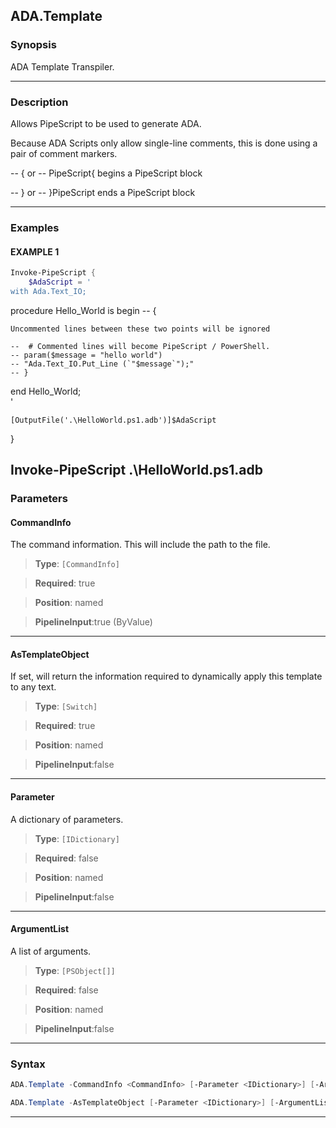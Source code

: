 ADA.Template
------------
### Synopsis
ADA Template Transpiler.

---
### Description

Allows PipeScript to be used to generate ADA.

Because ADA Scripts only allow single-line comments, this is done using a pair of comment markers.

-- { or -- PipeScript{  begins a PipeScript block

-- } or -- }PipeScript  ends a PipeScript block

---
### Examples
#### EXAMPLE 1
```PowerShell
Invoke-PipeScript {
    $AdaScript = '    
with Ada.Text_IO;
```
procedure Hello_World is
begin
    -- {

    Uncommented lines between these two points will be ignored

    --  # Commented lines will become PipeScript / PowerShell.
    -- param($message = "hello world")        
    -- "Ada.Text_IO.Put_Line (`"$message`");"
    -- }
end Hello_World;    
'

    [OutputFile('.\HelloWorld.ps1.adb')]$AdaScript
}

Invoke-PipeScript .\HelloWorld.ps1.adb
---
### Parameters
#### **CommandInfo**

The command information.  This will include the path to the file.



> **Type**: ```[CommandInfo]```

> **Required**: true

> **Position**: named

> **PipelineInput**:true (ByValue)



---
#### **AsTemplateObject**

If set, will return the information required to dynamically apply this template to any text.



> **Type**: ```[Switch]```

> **Required**: true

> **Position**: named

> **PipelineInput**:false



---
#### **Parameter**

A dictionary of parameters.



> **Type**: ```[IDictionary]```

> **Required**: false

> **Position**: named

> **PipelineInput**:false



---
#### **ArgumentList**

A list of arguments.



> **Type**: ```[PSObject[]]```

> **Required**: false

> **Position**: named

> **PipelineInput**:false



---
### Syntax
```PowerShell
ADA.Template -CommandInfo <CommandInfo> [-Parameter <IDictionary>] [-ArgumentList <PSObject[]>] [<CommonParameters>]
```
```PowerShell
ADA.Template -AsTemplateObject [-Parameter <IDictionary>] [-ArgumentList <PSObject[]>] [<CommonParameters>]
```
---

